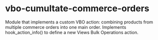 # vbo-cumultate-commerce-orders
Module that implements a custom VBO action: combining products from multiple commerce orders into one main order.
Implements hook_action_info() to define a new Views Bulk Operations action.
